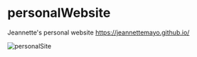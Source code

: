 # personalWebsite
Jeannette's personal website https://jeannettemayo.github.io/



![personalSite](https://github.com/JeannetteMayo/jeannettemayo.github.io/assets/65695953/002756ba-3f05-46c0-a28e-79659f81927a)
